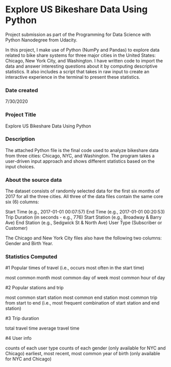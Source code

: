 # Explore US Bikeshare Data Using Python
Project submission as part of the Programming for Data Science with Python Nanodegree from Udacity. 

In this project, I make use of Python (NumPy and Pandas) to explore data related to bike share systems for three major cities in the United States: Chicago, New York City, and Washington. I have written code to import the data and answer interesting questions about it by computing descriptive statistics. It also includes a script that takes in raw input to create an interactive experience in the terminal to present these statistics.

### Date created
7/30/2020

### Project Title
Explore US Bikeshare Data Using Python

### Description
The attached Python file is the final code used to analyze bikeshare data from three cities: Chicago, NYC, and Washington. The program takes a user-driven input approach and shows different statistics based on the input choices.

### About the source data
The dataset consists of randomly selected data for the first six months of 2017 for all the three cities. All three of the data files contain the same core six (6) columns:

Start Time (e.g., 2017-01-01 00:07:57)
End Time (e.g., 2017-01-01 00:20:53)
Trip Duration (in seconds - e.g., 776)
Start Station (e.g., Broadway & Barry Ave)
End Station (e.g., Sedgwick St & North Ave)
User Type (Subscriber or Customer)

The Chicago and New York City files also have the following two columns: Gender and Birth Year.

### Statistics Computed
#1 Popular times of travel (i.e., occurs most often in the start time)

most common month
most common day of week
most common hour of day

#2 Popular stations and trip

most common start station
most common end station
most common trip from start to end (i.e., most frequent combination of start station and end station)

#3 Trip duration

total travel time
average travel time

#4 User info

counts of each user type
counts of each gender (only available for NYC and Chicago)
earliest, most recent, most common year of birth (only available for NYC and Chicago)
